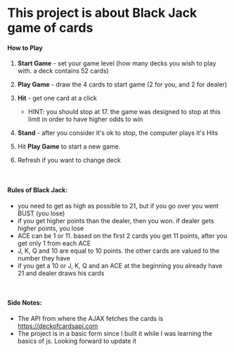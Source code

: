 # This project is about Black Jack game of cards

#### How to Play
   
1) **Start Game** - set your game level (how many decks you wish to play with. a deck contains 52 cards)

2) **Play Game** - draw the 4 cards to start game (2 for you, and 2 for dealer)

3) **Hit** - get one card at a click
    * HINT: you should stop at 17. the game was designed to stop at this limit in order to have higher odds to win
4) **Stand** - after you consider it's ok to stop, the computer plays it's Hits

5) Hit **Play Game** to start a new game.

6) Refresh if you want to change deck
    
<br />
    
#### Rules of Black Jack:
* you need to get as high as possible to 21, but if you go over you went BUST (you lose)
* if you get higher points than the dealer, then you won. if dealer gets higher points, you lose
* ACE can be 1 or 11. based on the first 2 cards you get 11 points, after you get only 1 from each ACE
* J, K, Q and 10 are equal to 10 points. the other cards are valued to the number they have
* if you get a 10 or J, K, Q and an ACE at the beginning you already have 21 and dealer draws his cards
      
<br />

#### Side Notes:
* The API from where the AJAX fetches the cards is https://deckofcardsapi.com
* The project is in a basic form since I built it while I was learning the basics of js. Looking forward to update it

